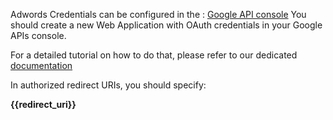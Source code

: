 Adwords Credentials can be configured in the :
[Google API console](https://console.developers.google.com/)
You should create a new Web Application with OAuth credentials in your Google APIs console.


For a detailed tutorial on how to do that, please refer to our dedicated
[documentation](https://docs.toucantoco.com/concepteur/power-apps-with-data/02-connectors.html#google-adwords-connector)

In authorized redirect URIs, you should specify:

 **{{redirect_uri}}**

